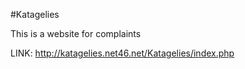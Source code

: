 #Katagelies

This is a website for complaints

LINK: http://katagelies.net46.net/Katagelies/index.php
